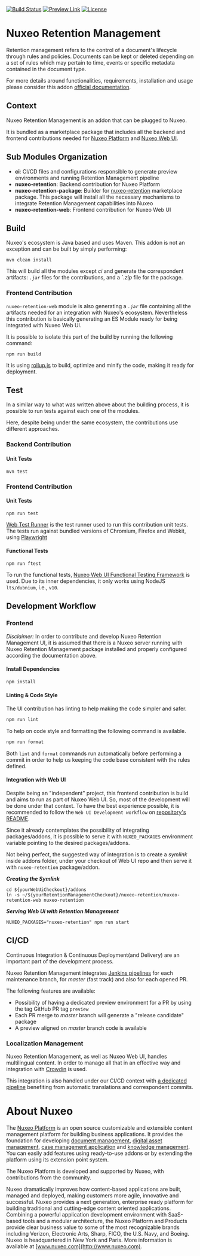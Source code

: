 [![Build Status](https://jenkins.napps.dev.nuxeo.com/buildStatus/icon?job=nuxeo%2Fnuxeo-retention%2Fmaster)](https://jenkins.napps.dev.nuxeo.com/job/nuxeo/job/nuxeo-retention/job/master/)
[![Preview Link](https://img.shields.io/badge/preview-available-blue)](http://preview-retention-master.napps.dev.nuxeo.com/)
[![License](https://img.shields.io/github/license/nuxeo/nuxeo-retention)](http://www.apache.org/licenses/LICENSE-2.0.html)

# Nuxeo Retention Management

Retention management refers to the control of a document's lifecycle through rules and policies. Documents can be kept or deleted depending on a set of rules which may pertain to time, events or specific metadata contained in the document type.

For more details around functionalities, requirements, installation and usage please consider this addon [official documentation](https://doc.nuxeo.com/n/Kvd).

## Context
Nuxeo Retention Management is an addon that can be plugged to Nuxeo. 

It is bundled as a marketplace package that includes all the backend and frontend contributions needed for [Nuxeo Platform](https://github.com/nuxeo/nuxeo) and [Nuxeo Web UI](https://github.com/nuxeo/nuxeo-web-ui).

## Sub Modules Organization

- **ci**: CI/CD files and configurations responsible to generate preview environments and running Retention Management pipeline
- **nuxeo-retention**: Backend contribution for Nuxeo Platform
- **nuxeo-retention-package**: Builder for [nuxeo-retention](https://connect.nuxeo.com/nuxeo/site/marketplace/package/nuxeo-retention) marketplace package. This package will install all the necessary mechanisms to integrate Retention Management capabilities into Nuxeo
- **nuxeo-retention-web**: Frontend contribution for Nuxeo Web UI

## Build

Nuxeo's ecosystem is Java based and uses Maven. This addon is not an exception and can be built by simply performing:

```shell script
mvn clean install
```

This will build all the modules except _ci_ and generate the correspondent artifacts: _`.jar`_ files for the contributions, and a _`.zip_ file for the package.

### Frontend Contribution

`nuxeo-retention-web` module is also generating a _`.jar`_ file containing all the artifacts needed for an integration with Nuxeo's ecosystem.
Nevertheless this contribution is basically generating an ES Module ready for being integrated with Nuxeo Web UI.

It is possible to isolate this part of the build by running the following command:

```shell script
npm run build
```

It is using [rollup.js](https://rollupjs.org/guide/en/) to build, optimize and minify the code, making it ready for deployment.

## Test

In a similar way to what was written above about the building process, it is possible to run tests against each one of the modules.

Here, despite being under the same ecosystem, the contributions use different approaches.

### Backend Contribution

#### Unit Tests

```shell script
mvn test
```

### Frontend Contribution

#### Unit Tests

```shell script
npm run test
```

[Web Test Runner](https://modern-web.dev/docs/test-runner/overview/) is the test runner used to run this contribution unit tests.
The tests run against bundled versions of Chromium, Firefox and Webkit, using [Playwright](https://www.npmjs.com/package/playwright)

#### Functional Tests

```shell script
npm run ftest
```

To run the functional tests, [Nuxeo Web UI Functional Testing Framework](https://github.com/nuxeo/nuxeo-web-ui/tree/master/packages/nuxeo-web-ui-ftest) is used.
Due to its inner dependencies, it only works using NodeJS `lts/dubnium`, i.e., `v10`.

## Development Workflow

### Frontend

*Disclaimer:* In order to contribute and develop Nuxeo Retention Management UI, it is assumed that there is a Nuxeo server running with Nuxeo Retention Management package installed and properly configured according the documentation above.

#### Install Dependencies  

```sh
npm install
```

#### Linting & Code Style

The UI contribution has linting to help making the code simpler and safer.

```sh
npm run lint
```

To help on code style and formatting the following command is available. 

```sh
npm run format
```

Both `lint` and `format` commands run automatically before performing a commit in order to help us keeping the code base consistent with the rules defined.

#### Integration with Web UI

Despite being an "independent" project, this frontend contribution is build and aims to run as part of Nuxeo Web UI. So, most of the development will be done under that context.
To have the best experience possible, it is recommended to follow the `Web UI Development workflow` on [repository's README](https://github.com/nuxeo/nuxeo-web-ui/blob/master/README.md).

Since it already contemplates the possibility of integrating packages/addons, it is possible to serve it with `NUXEO_PACKAGES` environment variable pointing to the desired packages/addons.

Not being perfect, the suggested way of integration is to create a _symlink_ inside addons folder, under your checkout of Web UI repo and then serve it with `nuxeo-retention` package/addon.

***Creating the Symlink***
```shell script
cd ${yourWebUiCheckout}/addons
ln -s ~/${yourRetentionManagementCheckout}/nuxeo-retention/nuxeo-retention-web nuxeo-retention
```

***Serving Web UI with Retention Management***

```shell script
NUXEO_PACKAGES="nuxeo-retention" npm run start
```

## CI/CD

Continuous Integration & Continuous Deployment(and Delivery) are an important part of the development process.

Nuxeo Retention Management integrates [Jenkins pipelines](https://jenkins.napps.dev.nuxeo.com/job/nuxeo/job/nuxeo-retention/) for each maintenance branch, for _master_ (fast track) and also for each opened PR. 

The following features are available:
- Possibility of having a dedicated preview environment for a PR by using the tag GitHub PR tag `preview`
- Each PR merge to _master_ branch will generate a "release candidate" package
- A preview aligned on _master_ branch code is available

### Localization Management

Nuxeo Retention Management, as well as Nuxeo Web UI, handles multilingual content. In order to manage all that in an effective way and integration with [Crowdin](https://crowdin.com/) is used.

This integration is also handled under our CI/CD context with [a dedicated pipeline](https://jenkins.napps.dev.nuxeo.com/job/nuxeo/job/crowdin/job/nuxeo-retention/) benefiting from automatic translations and correspondent commits.

# About Nuxeo

The [Nuxeo Platform](http://www.nuxeo.com/products/content-management-platform/) is an open source customizable and extensible content management platform for building business applications. It provides the foundation for developing [document management](http://www.nuxeo.com/solutions/document-management/), [digital asset management](http://www.nuxeo.com/solutions/digital-asset-management/), [case management application](http://www.nuxeo.com/solutions/case-management/) and [knowledge management](http://www.nuxeo.com/solutions/advanced-knowledge-base/). You can easily add features using ready-to-use addons or by extending the platform using its extension point system.

The Nuxeo Platform is developed and supported by Nuxeo, with contributions from the community.

Nuxeo dramatically improves how content-based applications are built, managed and deployed, making customers more agile, innovative and successful. Nuxeo provides a next generation, enterprise ready platform for building traditional and cutting-edge content oriented applications. Combining a powerful application development environment with
SaaS-based tools and a modular architecture, the Nuxeo Platform and Products provide clear business value to some of the most recognizable brands including Verizon, Electronic Arts, Sharp, FICO, the U.S. Navy, and Boeing. Nuxeo is headquartered in New York and Paris.
More information is available at [www.nuxeo.com](http://www.nuxeo.com).